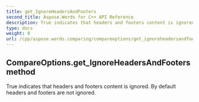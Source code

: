 ```yaml
---
title: get_IgnoreHeadersAndFooters
second_title: Aspose.Words for C++ API Reference
description: True indicates that headers and footers content is ignored. By default headers and footers are not ignored. 
type: docs
weight: 0
url: /cpp/aspose.words.comparing/compareoptions/get_ignoreheadersandfooters/
---
```

## CompareOptions.get_IgnoreHeadersAndFooters method


True indicates that headers and footers content is ignored. By default headers and footers are not ignored. 

